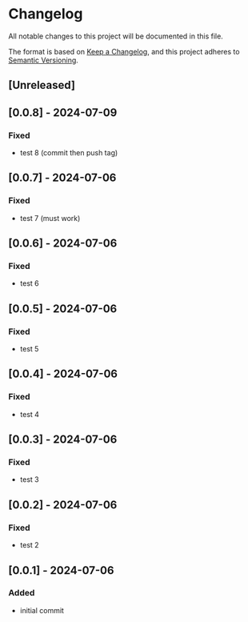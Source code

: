 # Changelog
All notable changes to this project will be documented in this file.

The format is based on [Keep a Changelog](https://keepachangelog.com/en/1.0.0/),
and this project adheres to [Semantic Versioning](https://semver.org/spec/v2.0.0.html).

## [Unreleased]

## [0.0.8] - 2024-07-09
### Fixed
- test 8 (commit then push tag)

## [0.0.7] - 2024-07-06
### Fixed
- test 7 (must work)

## [0.0.6] - 2024-07-06
### Fixed
- test 6

## [0.0.5] - 2024-07-06
### Fixed
- test 5

## [0.0.4] - 2024-07-06
### Fixed
- test 4

## [0.0.3] - 2024-07-06
### Fixed
- test 3

## [0.0.2] - 2024-07-06
### Fixed
- test 2

## [0.0.1] - 2024-07-06
### Added
- initial commit